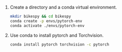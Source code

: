 1. Create a directory and a conda virtual environment.

   ```sh
   mkdir bikespy && cd bikespy
   conda create -p envs/pytorch-env
   conda activate ./envs/pytorch-env
   
1. Use conda to install pytorch and Torchvision.
   ```sh
   conda install pytorch torchvision -c pytorch
   ```
   

